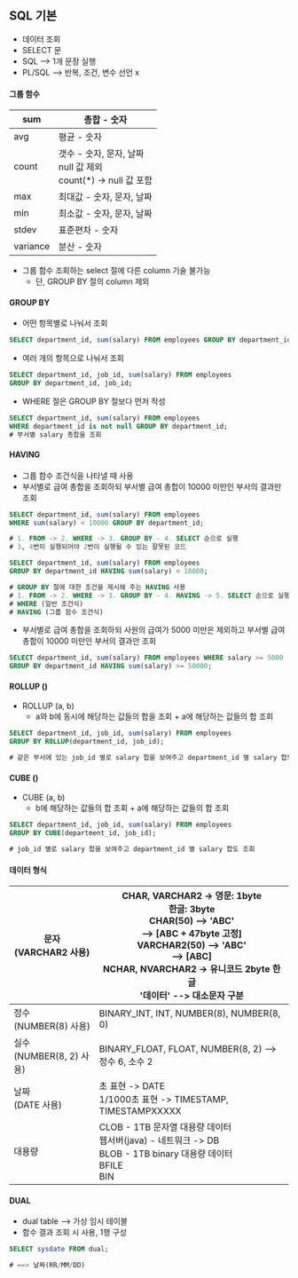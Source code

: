 ## SQL 기본

* 데이터 조회
* SELECT 문
* SQL --> 1개 문장 실행
* PL/SQL --> 반복, 조건, 변수 선언 x





#### 그룹 함수

| sum      | 총합 - 숫자                                                  |
| -------- | ------------------------------------------------------------ |
| avg      | 평균 - 숫자                                                  |
| count    | 갯수 - 숫자, 문자, 날짜<br />null 값 제외<br />count(*)  -> null 값 포함 |
| max      | 최대값 - 숫자, 문자, 날짜                                    |
| min      | 최소값 - 숫자, 문자, 날짜                                    |
| stdev    | 표준편차 - 숫자                                              |
| variance | 분산 - 숫자                                                  |

* 그룹 함수 조회하는 select 절에 다른 column 기술 불가능 
  * 단, GROUP BY 절의 column 제외





#### GROUP BY

* 어떤 항목별로 나눠서 조회

```sql
SELECT department_id, sum(salary) FROM employees GROUP BY department_id;
```

* 여러 개의 항목으로 나눠서 조회

```sql
SELECT department_id, job_id, sum(salary) FROM employees
GROUP BY department_id, job_id;
```

* WHERE 절은 GROUP BY 절보다 먼저 작성

```sql
SELECT department_id, sum(salary) FROM employees 
WHERE department_id is not null GROUP BY department_id;
# 부서별 salary 총합을 조회
```





#### HAVING

* 그룹 함수 조건식을 나타낼 때 사용
* 부서별로 급여 총합을 조회하되 부서별 급여 총합이 10000 미만인 부서의 결과만 조회

```sql
SELECT department_id, sum(salary) FROM employees
WHERE sum(salary) < 10000 GROUP BY department_id;

# 1. FROM -> 2. WHERE -> 3. GROUP BY - 4. SELECT 순으로 실행
# 3, 4번이 실행되어야 2번이 실행될 수 있는 잘못된 코드
```

```sql
SELECT department_id, sum(salary) FROM employees
GROUP BY department_id HAVING sum(salary) < 10000; 

# GROUP BY 절에 대한 조건을 제시해 주는 HAVING 사용
# 1. FROM -> 2. WHERE -> 3. GROUP BY - 4. HAVING -> 5. SELECT 순으로 실행
# WHERE (일반 조건식)
# HAVING (그룹 함수 조건식)
```

* 부서별로 급여 총합을 조회하되 사원의 급여가 5000 미만은 제외하고 부서별 급여 총합이 10000 미만인 부서의 결과만 조회

```sql
SELECT department_id, sum(salary) FROM employees WHERE salary >= 5000 
GROUP BY department_id HAVING sum(salary) >= 50000;
```





#### ROLLUP ()

* ROLLUP (a, b)
  * a와 b에 동시에 해당하는 값들의 합을 조회 + a에 해당하는 값들의 합 조회

```sql
SELECT department_id, job_id, sum(salary) FROM employees
GROUP BY ROLLUP(department_id, job_id);

# 같은 부서에 있는 job_id 별로 salary 합을 보여주고 department_id 별 salary 합도 조회
```





#### CUBE ()

* CUBE (a, b)
  * b에 해당하는 값들의 합 조회 + a에 해당하는 값들의 합 조회

```sql
SELECT department_id, job_id, sum(salary) FROM employees
GROUP BY CUBE(department_id, job_id);

# job_id 별로 salary 합을 보여주고 department_id 별 salary 합도 조회
```





#### 데이터 형식

| 문자<br />(VARCHAR2 사용)     | CHAR, VARCHAR2 -> 영문: 1byte<br />                                       한글: 3byte<br />CHAR(50) --> 'ABC'<br />--> [ABC + 47byte 고정]<br />VARCHAR2(50) --> 'ABC'<br />--> [ABC]<br />NCHAR, NVARCHAR2 -> 유니코드 2byte 한글<br />'데이터' --> 대소문자 구분 |
| ----------------------------- | ------------------------------------------------------------ |
| 정수<br />(NUMBER(8) 사용)    | BINARY_INT, INT, NUMBER(8), NUMBER(8, 0)                     |
| 실수<br />(NUMBER(8, 2) 사용) | BINARY_FLOAT, FLOAT, NUMBER(8, 2) --> 정수 6, 소수 2         |
| 날짜<br />(DATE 사용)         | 초 표현 -> DATE<br />1/1000초 표현 -> TIMESTAMP, TIMESTAMPXXXXX |
| 대용량                        | CLOB - 1TB 문자열 대용량 데이터<br />웹서버(java) - 네트워크 -> DB<br />BLOB - 1TB binary 대용량 데이터<br />BFILE<br />BIN |





#### DUAL

* dual table --> 가상 임시 테이블
* 함수 결과 조회 시 사용, 1행 구성

```sql
SELECT sysdate FROM dual;

# ==> 날짜(RR/MM/DD)
```